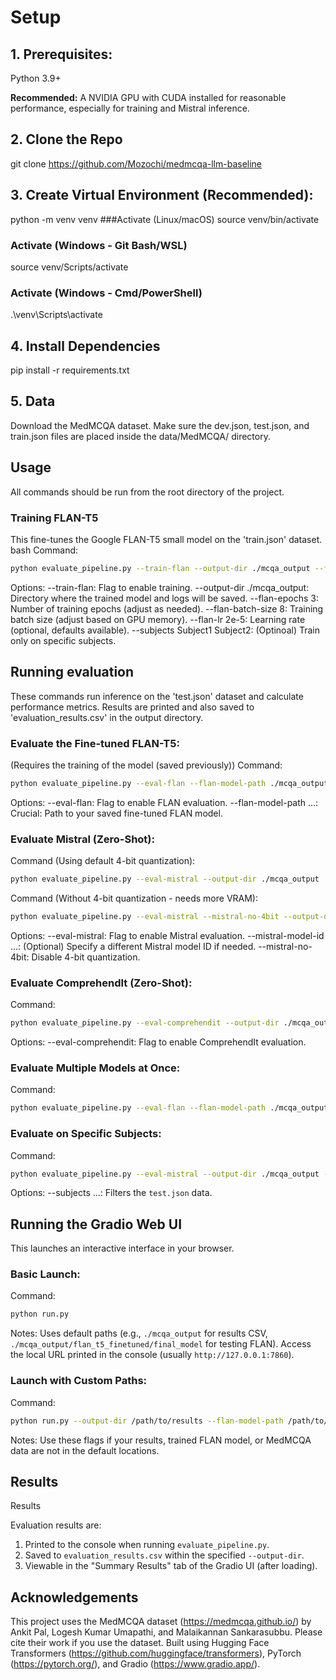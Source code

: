 # Setup

## **1. Prerequisites:**
Python 3.9+

 **Recommended:** A NVIDIA GPU with CUDA installed for reasonable performance, especially for training and Mistral inference. 

 ## **2. Clone the Repo**
 git clone https://github.com/Mozochi/medmcqa-llm-baseline 


## **3. Create Virtual Environment (Recommended):**
python -m venv venv
###Activate (Linux/macOS)
source venv/bin/activate
### Activate (Windows - Git Bash/WSL)
source venv/Scripts/activate
### Activate (Windows - Cmd/PowerShell)
.\venv\Scripts\activate


## **4. Install Dependencies**
pip install -r requirements.txt 


## **5. Data**
Download the MedMCQA dataset.
Make sure the dev.json, test.json, and train.json files are placed inside the data/MedMCQA/ directory. 

## **Usage**
All commands should be run from the root directory of the project. 

### **Training FLAN-T5**
This fine-tunes the Google FLAN-T5 small model on the 'train.json' dataset.
bash
Command:
```bash
python evaluate_pipeline.py --train-flan --output-dir ./mcqa_output --flan-epochs 3 --flan-batch-size 8
```
Options:
--train-flan: Flag to enable training.
--output-dir ./mcqa_output: Directory where the trained model and logs will be saved.
--flan-epochs 3: Number of training epochs (adjust as needed).
--flan-batch-size 8: Training batch size (adjust based on GPU memory).
--flan-lr 2e-5: Learning rate (optional, defaults available).
--subjects Subject1 Subject2: (Optinoal) Train only on specific subjects. 

## Running evaluation
These commands run inference on the 'test.json' dataset and calculate performance metrics. Results are printed and also saved to 'evaluation_results.csv' in the output directory. 

### Evaluate the Fine-tuned FLAN-T5:
(Requires the training of the model (saved previously))
Command:
```bash
python evaluate_pipeline.py --eval-flan --flan-model-path ./mcqa_output/flan_t5_finetuned/final_model --output-dir ./mcqa_output
```
Options:
--eval-flan: Flag to enable FLAN evaluation.
--flan-model-path ...: Crucial: Path to your saved fine-tuned FLAN model.


### Evaluate Mistral (Zero-Shot):
Command (Using default 4-bit quantization):
```bash
python evaluate_pipeline.py --eval-mistral --output-dir ./mcqa_output
```
Command (Without 4-bit quantization - needs more VRAM):
```bash
python evaluate_pipeline.py --eval-mistral --mistral-no-4bit --output-dir ./mcqa_output
```
Options:
--eval-mistral: Flag to enable Mistral evaluation.
--mistral-model-id ...: (Optional) Specify a different Mistral model ID if needed.
--mistral-no-4bit: Disable 4-bit quantization. 


### Evaluate ComprehendIt (Zero-Shot):
Command:
```bash
python evaluate_pipeline.py --eval-comprehendit --output-dir ./mcqa_output
```
Options:
--eval-comprehendit: Flag to enable ComprehendIt evaluation. 


### Evaluate Multiple Models at Once:
Command:
```bash
python evaluate_pipeline.py --eval-flan --flan-model-path ./mcqa_output/flan_t5_finetuned/final_model --eval-mistral --eval-comprehendit --output-dir ./mcqa_output
```


### Evaluate on Specific Subjects:
Command:
```bash
python evaluate_pipeline.py --eval-mistral --output-dir ./mcqa_output --subjects Cardiology Neurology
```
Options:
--subjects ...: Filters the `test.json` data.

## **Running the Gradio Web UI**
This launches an interactive interface in your browser.

### Basic Launch:
Command:
```bash
python run.py
```
Notes:
Uses default paths (e.g., `./mcqa_output` for results CSV, `./mcqa_output/flan_t5_finetuned/final_model` for testing FLAN).
Access the local URL printed in the console (usually `http://127.0.0.1:7860`).


### Launch with Custom Paths:
Command:
```bash
python run.py --output-dir /path/to/results --flan-model-path /path/to/your/flan_model --data-dir /path/to/data
```
Notes:
Use these flags if your results, trained FLAN model, or MedMCQA data are not in the default locations. 


## **Results**
Results

Evaluation results are:
1. Printed to the console when running `evaluate_pipeline.py`.
2. Saved to `evaluation_results.csv` within the specified `--output-dir`.
3. Viewable in the "Summary Results" tab of the Gradio UI (after loading).


## **Acknowledgements**

This project uses the MedMCQA dataset (https://medmcqa.github.io/) by Ankit Pal, Logesh Kumar Umapathi, and Malaikannan Sankarasubbu. Please cite their work if you use the dataset.
Built using Hugging Face Transformers (https://github.com/huggingface/transformers), PyTorch (https://pytorch.org/), and Gradio (https://www.gradio.app/).

